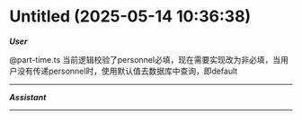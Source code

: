 <!-- Generated by SpecStory -->

# Untitled (2025-05-14 10:36:38)

_**User**_

@part-time.ts 当前逻辑校验了personnel必填，现在需要实现改为非必填，当用户没有传递personnel时，使用默认值去数据库中查询，即default

---

_**Assistant**_



---

